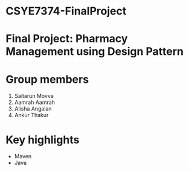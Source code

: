 # CSYE7374-FinalProject
# Final Project: Pharmacy Management using Design Pattern
# Group members
1. Saitarun Movva
2. Aamrah Aamrah
3. Alisha Angalan
4. Ankur Thakur

# Key highlights
- Maven
- Java

